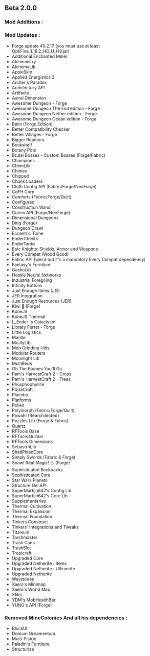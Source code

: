 ## Beta 2.0.0

### Mod Additions :

### Mod Updates :
- Forge update 40.2.17 (you must use at least OptiFine_1.18.2_HD_U_H9.jar)
- Additional Enchanted Miner
- Alchemistry
- AlchemyLib
- AppleSkin
- Applied Energistics 2
- Archer's Paradox
- Architectury API
- Artifacts
- Astral Dimension
- Awesome Dungeon - Forge
- Awesome Dungeon The End edition - Forge
- Awesome Dungeon Nether edition - Forge
- Awesome Dungeon Ocean edition - Forge
- Balm (Forge Edition)
- Better Compatibility Checker
- Better Villages - Forge
- Bigger Reactors
- Bookshelf
- Botany Pots
- Brutal Bosses - Custom Bosses (Forge/Fabric)
- Champions
- ChemLib
- Chimes
- Chipped
- Chunk Loaders
- Cloth Config API (Fabric/Forge/NeoForge)
- CoFH Core
- Comforts (Fabric/Forge/Quilt)
- Configured
- Construction Wand
- Curios API (Forge/NeoForge)
- Dimensional Dungeons
- Ding (Forge)
- Dungeon Crawl
- Eccentric Tome
- EnderChests
- EnderTanks
- Epic Knights: Shields, Armor and Weapons
- Every Compat (Wood Good)
- Fabric API (weird but it's a mandatory Every Compat dependency)
- Fantasy's Furniture
- GeckoLib
- Hostile Neural Networks
- Industrial Foregoing
- Infinity Buttons
- Just Enough Items (JEI)
- JER Integration
- Just Enough Resources (JER)
- Kiwi 🥝 (Forge)
- KubeJS
- KubeJS Thermal
- L_Ender 's Cataclysm 
- Library Ferret - Forge
- Little Logistics
- Mantle
- McJtyLib
- Mob Grinding Utils
- Modular Routers
- Moonlight Lib
- MultiBeds
- Oh The Biomes You'll Go
- Pam's HarvestCraft 2 - Crops
- Pam's HarvestCraft 2 - Trees
- Phosphophyllite
- PizzaCraft
- Placebo
- Platforms
- Pollen
- Polymorph (Fabric/Forge/Quilt)
- Powah! (Rearchitected)
- Puzzles Lib (Forge & Fabric)
- Quartz
- RFTools Base
- RFTools Builder
- RFTools Dimensions
- SebastrnLib
- ShetiPhianCore
- Simply Swords (Fabric & Forge)
- Snow! Real Magic! ⛄ (Forge)
- Sophisticated Backpacks
- Sophisticated Core
- Star Wars Planets
- Structure Gel API
- SuperMartijn642's Config Lib
- SuperMartijn642's Core Lib
- Supplementaries
- Thermal Cultivation
- Thermal Expansion
- Thermal Foundation
- Tinkers Construct
- Tinkers' Integrations and Tweaks
- Titanium
- Torchmaster
- Trash Cans
- TrashSlot
- Tropicraft
- Upgraded Core
- Upgraded Netherite : Items
- Upgraded Netherite : Ultimerite
- Upgraded Netherite
- Waystones
- Xaero's Minimap
- Xaero's World Map
- XNet 
- YDM's MobHealthBar
- YUNG's API (Forge)

### Removed MineColonies And all his dependencies :
- BlockUI
- Domum Ornamentum
- Multi-Piston
- Paladin's Furniture
- Structurize
